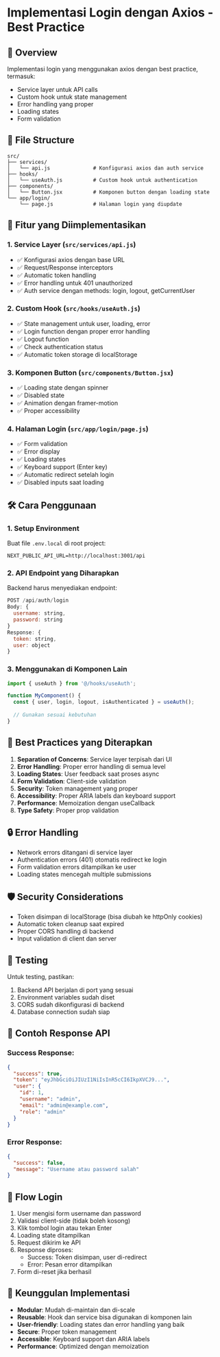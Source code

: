 # Implementasi Login dengan Axios - Best Practice

## 🎯 Overview
Implementasi login yang menggunakan axios dengan best practice, termasuk:
- Service layer untuk API calls
- Custom hook untuk state management
- Error handling yang proper
- Loading states
- Form validation

## 📁 File Structure

```
src/
├── services/
│   └── api.js              # Konfigurasi axios dan auth service
├── hooks/
│   └── useAuth.js          # Custom hook untuk authentication
├── components/
│   └── Button.jsx          # Komponen button dengan loading state
└── app/login/
    └── page.js             # Halaman login yang diupdate
```

## 🚀 Fitur yang Diimplementasikan

### 1. Service Layer (`src/services/api.js`)
- ✅ Konfigurasi axios dengan base URL
- ✅ Request/Response interceptors
- ✅ Automatic token handling
- ✅ Error handling untuk 401 unauthorized
- ✅ Auth service dengan methods: login, logout, getCurrentUser

### 2. Custom Hook (`src/hooks/useAuth.js`)
- ✅ State management untuk user, loading, error
- ✅ Login function dengan proper error handling
- ✅ Logout function
- ✅ Check authentication status
- ✅ Automatic token storage di localStorage

### 3. Komponen Button (`src/components/Button.jsx`)
- ✅ Loading state dengan spinner
- ✅ Disabled state
- ✅ Animation dengan framer-motion
- ✅ Proper accessibility

### 4. Halaman Login (`src/app/login/page.js`)
- ✅ Form validation
- ✅ Error display
- ✅ Loading states
- ✅ Keyboard support (Enter key)
- ✅ Automatic redirect setelah login
- ✅ Disabled inputs saat loading

## 🛠️ Cara Penggunaan

### 1. Setup Environment
Buat file `.env.local` di root project:
```env
NEXT_PUBLIC_API_URL=http://localhost:3001/api
```

### 2. API Endpoint yang Diharapkan
Backend harus menyediakan endpoint:
```javascript
POST /api/auth/login
Body: { 
  username: string, 
  password: string 
}
Response: { 
  token: string, 
  user: object 
}
```

### 3. Menggunakan di Komponen Lain
```javascript
import { useAuth } from '@/hooks/useAuth';

function MyComponent() {
  const { user, login, logout, isAuthenticated } = useAuth();
  
  // Gunakan sesuai kebutuhan
}
```

## 🎨 Best Practices yang Diterapkan

1. **Separation of Concerns**: Service layer terpisah dari UI
2. **Error Handling**: Proper error handling di semua level
3. **Loading States**: User feedback saat proses async
4. **Form Validation**: Client-side validation
5. **Security**: Token management yang proper
6. **Accessibility**: Proper ARIA labels dan keyboard support
7. **Performance**: Memoization dengan useCallback
8. **Type Safety**: Proper prop validation

## 🔒 Error Handling

- Network errors ditangani di service layer
- Authentication errors (401) otomatis redirect ke login
- Form validation errors ditampilkan ke user
- Loading states mencegah multiple submissions

## 🛡️ Security Considerations

- Token disimpan di localStorage (bisa diubah ke httpOnly cookies)
- Automatic token cleanup saat expired
- Proper CORS handling di backend
- Input validation di client dan server

## 🧪 Testing

Untuk testing, pastikan:
1. Backend API berjalan di port yang sesuai
2. Environment variables sudah diset
3. CORS sudah dikonfigurasi di backend
4. Database connection sudah siap

## 📝 Contoh Response API

### Success Response:
```json
{
  "success": true,
  "token": "eyJhbGciOiJIUzI1NiIsInR5cCI6IkpXVCJ9...",
  "user": {
    "id": 1,
    "username": "admin",
    "email": "admin@example.com",
    "role": "admin"
  }
}
```

### Error Response:
```json
{
  "success": false,
  "message": "Username atau password salah"
}
```

## 🔄 Flow Login

1. User mengisi form username dan password
2. Validasi client-side (tidak boleh kosong)
3. Klik tombol login atau tekan Enter
4. Loading state ditampilkan
5. Request dikirim ke API
6. Response diproses:
   - Success: Token disimpan, user di-redirect
   - Error: Pesan error ditampilkan
7. Form di-reset jika berhasil

## 🎯 Keunggulan Implementasi

- **Modular**: Mudah di-maintain dan di-scale
- **Reusable**: Hook dan service bisa digunakan di komponen lain
- **User-friendly**: Loading states dan error handling yang baik
- **Secure**: Proper token management
- **Accessible**: Keyboard support dan ARIA labels
- **Performance**: Optimized dengan memoization 